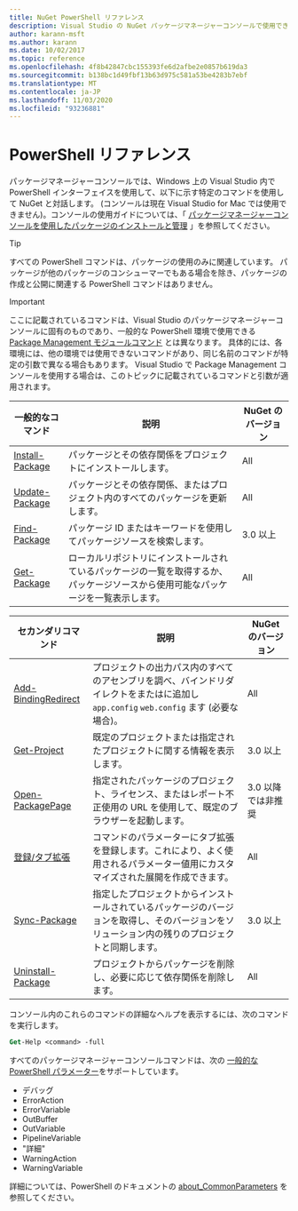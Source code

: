 ```yaml
---
title: NuGet PowerShell リファレンス
description: Visual Studio の NuGet パッケージマネージャーコンソールで使用できる PowerShell コマンドの完全なリファレンスです。
author: karann-msft
ms.author: karann
ms.date: 10/02/2017
ms.topic: reference
ms.openlocfilehash: 4f8b42847cbc155393fe6d2afbe2e0857b619da3
ms.sourcegitcommit: b138bc1d49fbf13b63d975c581a53be4283b7ebf
ms.translationtype: MT
ms.contentlocale: ja-JP
ms.lasthandoff: 11/03/2020
ms.locfileid: "93236881"
---
```

# <a name="powershell-reference"></a>PowerShell リファレンス

パッケージマネージャーコンソールでは、Windows 上の Visual Studio 内で PowerShell インターフェイスを使用して、以下に示す特定のコマンドを使用して NuGet と対話します。 (コンソールは現在 Visual Studio for Mac では使用できません)。コンソールの使用ガイドについては、「 [パッケージマネージャーコンソールを使用したパッケージのインストールと管理](../consume-packages/install-use-packages-powershell.md) 」を参照してください。

> [!Tip]
> すべての PowerShell コマンドは、パッケージの使用のみに関連しています。 パッケージが他のパッケージのコンシューマーでもある場合を除き、パッケージの作成と公開に関連する PowerShell コマンドはありません。

> [!Important]
> ここに記載されているコマンドは、Visual Studio のパッケージマネージャーコンソールに固有のものであり、一般的な PowerShell 環境で使用できる [Package Management モジュールコマンド](/powershell/module/packagemanagement/?view=powershell-6) とは異なります。 具体的には、各環境には、他の環境では使用できないコマンドがあり、同じ名前のコマンドが特定の引数で異なる場合もあります。 Visual Studio で Package Management コンソールを使用する場合は、このトピックに記載されているコマンドと引数が適用されます。

| 一般的なコマンド | 説明 | NuGet のバージョン |
| --- | --- | --- |
| [Install-Package](ps-reference/ps-ref-install-package.md) | パッケージとその依存関係をプロジェクトにインストールします。 | All |
| [Update-Package](ps-reference/ps-ref-update-package.md) | パッケージとその依存関係、またはプロジェクト内のすべてのパッケージを更新します。 | All |
| [Find-Package](ps-reference/ps-ref-find-package.md) | パッケージ ID またはキーワードを使用してパッケージソースを検索します。 | 3.0 以上 |
| [Get-Package](ps-reference/ps-ref-get-package.md) | ローカルリポジトリにインストールされているパッケージの一覧を取得するか、パッケージソースから使用可能なパッケージを一覧表示します。 | All |

| セカンダリコマンド | 説明 | NuGet のバージョン |
| --- | --- | --- |
| [Add-BindingRedirect](ps-reference/ps-ref-add-bindingredirect.md) | プロジェクトの出力パス内のすべてのアセンブリを調べ、バインドリダイレクトをまたはに追加し `app.config` `web.config` ます (必要な場合)。 | All |
| [Get-Project](ps-reference/ps-ref-get-project.md) | 既定のプロジェクトまたは指定されたプロジェクトに関する情報を表示します。 | 3.0 以上 |
| [Open-PackagePage](ps-reference/ps-ref-open-packagepage.md) | 指定されたパッケージのプロジェクト、ライセンス、またはレポート不正使用の URL を使用して、既定のブラウザーを起動します。 | 3.0 以降では非推奨 |
| [登録/タブ拡張](ps-reference/ps-ref-register-tabexpansion.md) | コマンドのパラメーターにタブ拡張を登録します。これにより、よく使用されるパラメーター値用にカスタマイズされた展開を作成できます。 | All |
| [Sync-Package](ps-reference/ps-ref-sync-package.md) | 指定したプロジェクトからインストールされているパッケージのバージョンを取得し、そのバージョンをソリューション内の残りのプロジェクトと同期します。 | 3.0 以上 |
| [Uninstall-Package](ps-reference/ps-ref-uninstall-package.md) | プロジェクトからパッケージを削除し、必要に応じて依存関係を削除します。 | All |

コンソール内のこれらのコマンドの詳細なヘルプを表示するには、次のコマンドを実行します。

```ps
Get-Help <command> -full
```

すべてのパッケージマネージャーコンソールコマンドは、次の [一般的な PowerShell パラメーター](/powershell/module/microsoft.powershell.core/about/about_commonparameters)をサポートしています。

- デバッグ
- ErrorAction
- ErrorVariable
- OutBuffer
- OutVariable
- PipelineVariable
- "詳細"
- WarningAction
- WarningVariable

詳細については、PowerShell のドキュメントの [about_CommonParameters](/powershell/module/microsoft.powershell.core/about/about_commonparameters) を参照してください。